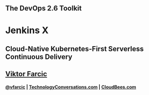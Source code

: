 <!-- .slide: class="center" -->
## The DevOps 2.6 Toolkit

# Jenkins X

## Cloud-Native Kubernetes-First Serverless Continuous Delivery

## [Viktor Farcic](http://technologyconversations.com/about/)

#### [@vfarcic](https://twitter.com/vfarcic) | [TechnologyConversations.com](http://technologyconversations.com) |  [CloudBees.com](https://www.cloudbees.com)
